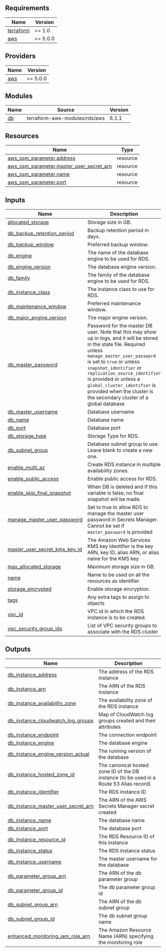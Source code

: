 <!-- BEGIN_TF_DOCS -->
## Requirements

| Name | Version |
|------|---------|
| <a name="requirement_terraform"></a> [terraform](#requirement\_terraform) | >= 1.0 |
| <a name="requirement_aws"></a> [aws](#requirement\_aws) | >= 5.0.0 |

## Providers

| Name | Version |
|------|---------|
| <a name="provider_aws"></a> [aws](#provider\_aws) | >= 5.0.0 |

## Modules

| Name | Source | Version |
|------|--------|---------|
| <a name="module_db"></a> [db](#module\_db) | terraform-aws-modules/rds/aws | 6.1.1 |

## Resources

| Name | Type |
|------|------|
| [aws_ssm_parameter.address](https://registry.terraform.io/providers/hashicorp/aws/latest/docs/resources/ssm_parameter) | resource |
| [aws_ssm_parameter.master_user_secret_arn](https://registry.terraform.io/providers/hashicorp/aws/latest/docs/resources/ssm_parameter) | resource |
| [aws_ssm_parameter.name](https://registry.terraform.io/providers/hashicorp/aws/latest/docs/resources/ssm_parameter) | resource |
| [aws_ssm_parameter.port](https://registry.terraform.io/providers/hashicorp/aws/latest/docs/resources/ssm_parameter) | resource |

## Inputs

| Name | Description | Type | Default | Required |
|------|-------------|------|---------|:--------:|
| <a name="input_allocated_storage"></a> [allocated\_storage](#input\_allocated\_storage) | Storage size in GB. | `number` | `null` | no |
| <a name="input_db_backup_retention_period"></a> [db\_backup\_retention\_period](#input\_db\_backup\_retention\_period) | Backup retention period in days. | `string` | `"1"` | no |
| <a name="input_db_backup_window"></a> [db\_backup\_window](#input\_db\_backup\_window) | Preferred backup window. | `string` | `"03:00-06:00"` | no |
| <a name="input_db_engine"></a> [db\_engine](#input\_db\_engine) | The name of the database engine to be used for RDS. | `string` | `"postgres"` | no |
| <a name="input_db_engine_version"></a> [db\_engine\_version](#input\_db\_engine\_version) | The database engine version. | `string` | `"16.3"` | no |
| <a name="input_db_family"></a> [db\_family](#input\_db\_family) | The family of the database engine to be used for RDS. | `string` | `"postgres16"` | no |
| <a name="input_db_instance_class"></a> [db\_instance\_class](#input\_db\_instance\_class) | The instance class to use for RDS. | `string` | `"db.t4g.small"` | no |
| <a name="input_db_maintenance_window"></a> [db\_maintenance\_window](#input\_db\_maintenance\_window) | Preferred maintenance window. | `string` | `"Mon:00:00-Mon:03:00"` | no |
| <a name="input_db_major_engine_version"></a> [db\_major\_engine\_version](#input\_db\_major\_engine\_version) | The major engine version. | `string` | `"16"` | no |
| <a name="input_db_master_password"></a> [db\_master\_password](#input\_db\_master\_password) | Password for the master DB user. Note that this may show up in logs, and it will be stored in the state file. Required unless `manage_master_user_password` is set to `true` or unless `snapshot_identifier` or `replication_source_identifier` is provided or unless a `global_cluster_identifier` is provided when the cluster is the secondary cluster of a global database | `string` | `null` | no |
| <a name="input_db_master_username"></a> [db\_master\_username](#input\_db\_master\_username) | Database username | `string` | `"name"` | no |
| <a name="input_db_name"></a> [db\_name](#input\_db\_name) | Database name | `string` | `"name"` | no |
| <a name="input_db_port"></a> [db\_port](#input\_db\_port) | Database port | `number` | `5432` | no |
| <a name="input_db_storage_type"></a> [db\_storage\_type](#input\_db\_storage\_type) | Storage Type for RDS. | `string` | `null` | no |
| <a name="input_db_subnet_group"></a> [db\_subnet\_group](#input\_db\_subnet\_group) | Database subnet group to use. Leave blank to create a new one. | `string` | `""` | no |
| <a name="input_enable_multi_az"></a> [enable\_multi\_az](#input\_enable\_multi\_az) | Create RDS instance in multiple availability zones. | `bool` | `false` | no |
| <a name="input_enable_public_access"></a> [enable\_public\_access](#input\_enable\_public\_access) | Enable public access for RDS. | `bool` | `true` | no |
| <a name="input_enable_skip_final_snapshot"></a> [enable\_skip\_final\_snapshot](#input\_enable\_skip\_final\_snapshot) | When DB is deleted and If this variable is false, no final snapshot will be made. | `bool` | `true` | no |
| <a name="input_manage_master_user_password"></a> [manage\_master\_user\_password](#input\_manage\_master\_user\_password) | Set to true to allow RDS to manage the master user password in Secrets Manager. Cannot be set if `master_password` is provided | `bool` | `true` | no |
| <a name="input_master_user_secret_kms_key_id"></a> [master\_user\_secret\_kms\_key\_id](#input\_master\_user\_secret\_kms\_key\_id) | The Amazon Web Services KMS key identifier is the key ARN, key ID, alias ARN, or alias name for the KMS key | `string` | `null` | no |
| <a name="input_max_allocated_storage"></a> [max\_allocated\_storage](#input\_max\_allocated\_storage) | Maximum storage size in GB. | `number` | `null` | no |
| <a name="input_name"></a> [name](#input\_name) | Name to be used on all the resources as identifier | `string` | `""` | no |
| <a name="input_storage_encrypted"></a> [storage\_encrypted](#input\_storage\_encrypted) | Enable storage encryption. | `bool` | `true` | no |
| <a name="input_tags"></a> [tags](#input\_tags) | Any extra tags to assign to objects | `map(any)` | `{}` | no |
| <a name="input_vpc_id"></a> [vpc\_id](#input\_vpc\_id) | VPC id in which the RDS instance is to be created. | `string` | n/a | yes |
| <a name="input_vpc_security_group_ids"></a> [vpc\_security\_group\_ids](#input\_vpc\_security\_group\_ids) | List of VPC security groups to associate with the RDS cluster | `list(string)` | `[]` | no |

## Outputs

| Name | Description |
|------|-------------|
| <a name="output_db_instance_address"></a> [db\_instance\_address](#output\_db\_instance\_address) | The address of the RDS instance |
| <a name="output_db_instance_arn"></a> [db\_instance\_arn](#output\_db\_instance\_arn) | The ARN of the RDS instance |
| <a name="output_db_instance_availability_zone"></a> [db\_instance\_availability\_zone](#output\_db\_instance\_availability\_zone) | The availability zone of the RDS instance |
| <a name="output_db_instance_cloudwatch_log_groups"></a> [db\_instance\_cloudwatch\_log\_groups](#output\_db\_instance\_cloudwatch\_log\_groups) | Map of CloudWatch log groups created and their attributes |
| <a name="output_db_instance_endpoint"></a> [db\_instance\_endpoint](#output\_db\_instance\_endpoint) | The connection endpoint |
| <a name="output_db_instance_engine"></a> [db\_instance\_engine](#output\_db\_instance\_engine) | The database engine |
| <a name="output_db_instance_engine_version_actual"></a> [db\_instance\_engine\_version\_actual](#output\_db\_instance\_engine\_version\_actual) | The running version of the database |
| <a name="output_db_instance_hosted_zone_id"></a> [db\_instance\_hosted\_zone\_id](#output\_db\_instance\_hosted\_zone\_id) | The canonical hosted zone ID of the DB instance (to be used in a Route 53 Alias record) |
| <a name="output_db_instance_identifier"></a> [db\_instance\_identifier](#output\_db\_instance\_identifier) | The RDS instance ID |
| <a name="output_db_instance_master_user_secret_arn"></a> [db\_instance\_master\_user\_secret\_arn](#output\_db\_instance\_master\_user\_secret\_arn) | The ARN of the AWS Secrets Manager secret created |
| <a name="output_db_instance_name"></a> [db\_instance\_name](#output\_db\_instance\_name) | The database name |
| <a name="output_db_instance_port"></a> [db\_instance\_port](#output\_db\_instance\_port) | The database port |
| <a name="output_db_instance_resource_id"></a> [db\_instance\_resource\_id](#output\_db\_instance\_resource\_id) | The RDS Resource ID of this instance |
| <a name="output_db_instance_status"></a> [db\_instance\_status](#output\_db\_instance\_status) | The RDS instance status |
| <a name="output_db_instance_username"></a> [db\_instance\_username](#output\_db\_instance\_username) | The master username for the database |
| <a name="output_db_parameter_group_arn"></a> [db\_parameter\_group\_arn](#output\_db\_parameter\_group\_arn) | The ARN of the db parameter group |
| <a name="output_db_parameter_group_id"></a> [db\_parameter\_group\_id](#output\_db\_parameter\_group\_id) | The db parameter group id |
| <a name="output_db_subnet_group_arn"></a> [db\_subnet\_group\_arn](#output\_db\_subnet\_group\_arn) | The ARN of the db subnet group |
| <a name="output_db_subnet_group_id"></a> [db\_subnet\_group\_id](#output\_db\_subnet\_group\_id) | The db subnet group name |
| <a name="output_enhanced_monitoring_iam_role_arn"></a> [enhanced\_monitoring\_iam\_role\_arn](#output\_enhanced\_monitoring\_iam\_role\_arn) | The Amazon Resource Name (ARN) specifying the monitoring role |
<!-- END_TF_DOCS -->
